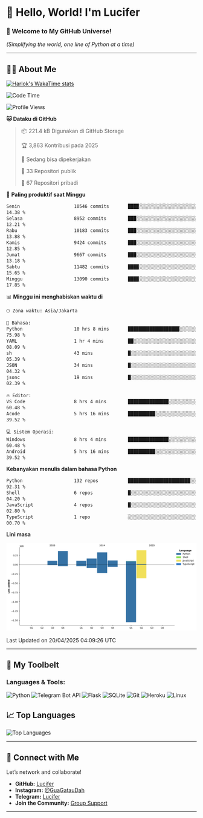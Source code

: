 # 👋 Hello, World! I'm Lucifer 

### 🚀 Welcome to My GitHub Universe!  
*(Simplifying the world, one line of Python at a time)*  

---

## 🧑‍💻 About Me


[![Harlok's WakaTime stats](https://github-readme-stats.vercel.app/api/wakatime?username=LuciferReborns)](https://github.com/jonesroot/github-readme-stats)


<!--START_SECTION:waka-->
![Code Time](http://img.shields.io/badge/Code%20Time-70%20hrs%2013%20mins-blue)

![Profile Views](http://img.shields.io/badge/Profil%20dilihat-9-blue)

**🐱 Dataku di GitHub** 

> 📦 221.4 kB Digunakan di GitHub Storage 
 > 
> 🏆 3,863 Kontribusi pada 2025
 > 
> 💼 Sedang bisa dipekerjakan
 > 
> 📜 33 Repositori publik 
 > 
> 🔑 67 Repositori pribadi 
 > 
📅 **Paling produktif saat Minggu** 

```text
Senin                    10546 commits       ████░░░░░░░░░░░░░░░░░░░░░   14.38 % 
Selasa                   8952 commits        ███░░░░░░░░░░░░░░░░░░░░░░   12.21 % 
Rabu                     10183 commits       ███░░░░░░░░░░░░░░░░░░░░░░   13.88 % 
Kamis                    9424 commits        ███░░░░░░░░░░░░░░░░░░░░░░   12.85 % 
Jumat                    9667 commits        ███░░░░░░░░░░░░░░░░░░░░░░   13.18 % 
Sabtu                    11482 commits       ████░░░░░░░░░░░░░░░░░░░░░   15.65 % 
Minggu                   13090 commits       ████░░░░░░░░░░░░░░░░░░░░░   17.85 % 
```


📊 **Minggu ini menghabiskan waktu di** 

```text
🕑︎ Zona waktu: Asia/Jakarta

💬 Bahasa: 
Python                   10 hrs 8 mins       ███████████████████░░░░░░   75.98 % 
YAML                     1 hr 4 mins         ██░░░░░░░░░░░░░░░░░░░░░░░   08.09 % 
sh                       43 mins             █░░░░░░░░░░░░░░░░░░░░░░░░   05.39 % 
JSON                     34 mins             █░░░░░░░░░░░░░░░░░░░░░░░░   04.32 % 
jsonc                    19 mins             █░░░░░░░░░░░░░░░░░░░░░░░░   02.39 % 

🔥 Editor: 
VS Code                  8 hrs 4 mins        ███████████████░░░░░░░░░░   60.48 % 
Acode                    5 hrs 16 mins       ██████████░░░░░░░░░░░░░░░   39.52 % 

💻 Sistem Operasi: 
Windows                  8 hrs 4 mins        ███████████████░░░░░░░░░░   60.48 % 
Android                  5 hrs 16 mins       ██████████░░░░░░░░░░░░░░░   39.52 % 
```

**Kebanyakan menulis dalam bahasa Python** 

```text
Python                   132 repos           ███████████████████████░░   92.31 % 
Shell                    6 repos             █░░░░░░░░░░░░░░░░░░░░░░░░   04.20 % 
JavaScript               4 repos             █░░░░░░░░░░░░░░░░░░░░░░░░   02.80 % 
TypeScript               1 repo              ░░░░░░░░░░░░░░░░░░░░░░░░░   00.70 % 
```



**Lini masa**

![Lines of Code chart](https://raw.githubusercontent.com/jonesroot/jonesroot/main/assets/bar_graph.png)


 Last Updated on 20/04/2025 04:09:26 UTC
<!--END_SECTION:waka-->

---


## 🧰 My Toolbelt  

### Languages & Tools:  
![Python](https://img.shields.io/badge/-Python-3776AB?style=flat-square&logo=python&logoColor=white) ![Telegram Bot API](https://img.shields.io/badge/-Telegram%20Bot%20API-2CA5E0?style=flat-square&logo=telegram&logoColor=white) ![Flask](https://img.shields.io/badge/-Flask-000000?style=flat-square&logo=flask&logoColor=white) ![SQLite](https://img.shields.io/badge/-SQLite-003B57?style=flat-square&logo=sqlite&logoColor=white) ![Git](https://img.shields.io/badge/-Git-F05032?style=flat-square&logo=git&logoColor=white) ![Heroku](https://img.shields.io/badge/-Heroku-430098?style=flat-square&logo=heroku&logoColor=white) ![Linux](https://img.shields.io/badge/-Linux-FCC624?style=flat-square&logo=linux&logoColor=black)  


## 📈 Top Languages

![Top Languages](https://github-readme-stats.vercel.app/api/top-langs/?username=jonesroot&layout=compact&theme=tokyonight)  

---


## 🔗 Connect with Me  

Let’s network and collaborate!  
- **GitHub:** [Lucifer](https://github.com/jonesroot/jonesroot/blob/main/README.md)  
- **Instagram:** [@GuaGatauDah](https://instagram.com/guagataudah)  
- **Telegram:** [Lucifer](https://t.me/LuciferReborns)  
- **Join the Community:** [Group Support](https://t.me/GokilSupport)

---
